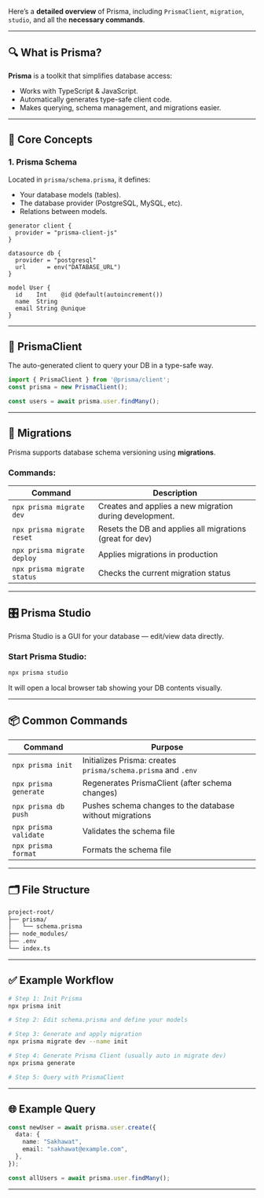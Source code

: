 Here’s a **detailed overview** of Prisma, including `PrismaClient`, `migration`, `studio`, and all the **necessary commands**.

---

## 🔍 What is Prisma?

**Prisma** is a toolkit that simplifies database access:
- Works with TypeScript & JavaScript.
- Automatically generates type-safe client code.
- Makes querying, schema management, and migrations easier.

---

## 🧱 Core Concepts

### 1. **Prisma Schema**
Located in `prisma/schema.prisma`, it defines:
- Your database models (tables).
- The database provider (PostgreSQL, MySQL, etc).
- Relations between models.

```prisma
generator client {
  provider = "prisma-client-js"
}

datasource db {
  provider = "postgresql"
  url      = env("DATABASE_URL")
}

model User {
  id    Int    @id @default(autoincrement())
  name  String
  email String @unique
}
```

---

## 🔧 PrismaClient

The auto-generated client to query your DB in a type-safe way.

```ts
import { PrismaClient } from '@prisma/client';
const prisma = new PrismaClient();

const users = await prisma.user.findMany();
```

---

## 🧬 Migrations

Prisma supports database schema versioning using **migrations**.

### Commands:
| Command | Description |
|--------|-------------|
| `npx prisma migrate dev` | Creates and applies a new migration during development. |
| `npx prisma migrate reset` | Resets the DB and applies all migrations (great for dev) |
| `npx prisma migrate deploy` | Applies migrations in production |
| `npx prisma migrate status` | Checks the current migration status |

---

## 🎛️ Prisma Studio

Prisma Studio is a GUI for your database — edit/view data directly.

### Start Prisma Studio:
```bash
npx prisma studio
```

It will open a local browser tab showing your DB contents visually.

---

## 📦 Common Commands

| Command | Purpose |
|--------|--------|
| `npx prisma init` | Initializes Prisma: creates `prisma/schema.prisma` and `.env` |
| `npx prisma generate` | Regenerates PrismaClient (after schema changes) |
| `npx prisma db push` | Pushes schema changes to the database without migrations |
| `npx prisma validate` | Validates the schema file |
| `npx prisma format` | Formats the schema file |

---

## 🗂️ File Structure

```bash
project-root/
├── prisma/
│   └── schema.prisma
├── node_modules/
├── .env
└── index.ts
```

---

## ✅ Example Workflow

```bash
# Step 1: Init Prisma
npx prisma init

# Step 2: Edit schema.prisma and define your models

# Step 3: Generate and apply migration
npx prisma migrate dev --name init

# Step 4: Generate Prisma Client (usually auto in migrate dev)
npx prisma generate

# Step 5: Query with PrismaClient
```

---

## 🌐 Example Query

```ts
const newUser = await prisma.user.create({
  data: {
    name: "Sakhawat",
    email: "sakhawat@example.com",
  },
});

const allUsers = await prisma.user.findMany();
```

---
